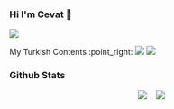 ### Hi I'm Cevat 👋

<p align='left'>
  <a href="https://www.linkedin.com/in/cevatarmutlu/"><img src="https://img.shields.io/badge/linkedin-%230077B5.svg?&style=for-the-badge&logo=linkedin&logoColor=white" /></a>
</p>

<p align='left'>
  My Turkish Contents :point_right:
<a href="https://www.youtube.com/channel/UCKKZ6ltHdz0m0W2Iz-Bm2nA/playlists"><img src="https://img.shields.io/badge/YouTube-FF0000?style=for-the-badge&logo=youtube&logoColor=white" /></a>
  <a href="https://medium.com/@cevatarmutlu"><img src="https://img.shields.io/badge/Medium-12100E?style=for-the-badge&logo=medium&logoColor=white" /></a>
</p>

### Github Stats

<div align="center">
<a href="#"><img src="https://github-readme-stats.vercel.app/api?username=cevatarmutlu&show_icons=true&count_private=true&theme=radical" ></a>
  &nbsp;&nbsp;
<a href="#"><img src="https://github-readme-stats.vercel.app/api/top-langs/?username=cevatarmutlu&layout=compact&theme=radical"  ></a>

</div> 
